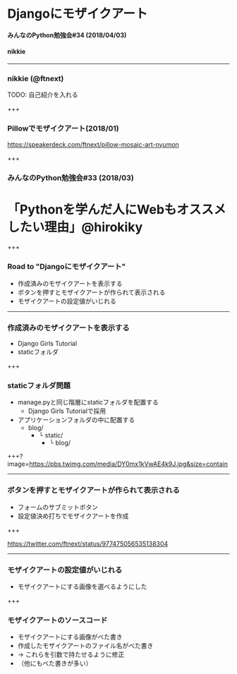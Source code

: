 # Djangoにモザイクアート
#### みんなのPython勉強会#34 (2018/04/03)
#### nikkie

---

### nikkie (@ftnext)

TODO: 自己紹介を入れる

+++

### Pillowでモザイクアート(2018/01)

https://speakerdeck.com/ftnext/pillow-mosaic-art-nyumon

+++

### みんなのPython勉強会#33 (2018/03)

# 「Pythonを学んだ人にWebもオススメしたい理由」@hirokiky

+++

### Road to "Djangoにモザイクアート"

- 作成済みのモザイクアートを表示する
- ボタンを押すとモザイクアートが作られて表示される
- モザイクアートの設定値がいじれる

---

### 作成済みのモザイクアートを表示する

- Django Girls Tutorial
- staticフォルダ

+++

### staticフォルダ問題

- manage.pyと同じ階層にstaticフォルダを配置する
  - Django Girls Tutorialで採用
- アプリケーションフォルダの中に配置する
  - blog/
    - └ static/
        - └ blog/

+++?image=https://pbs.twimg.com/media/DY0mx1kVwAE4k9J.jpg&size=contain

---

### ボタンを押すとモザイクアートが作られて表示される

- フォームのサブミットボタン
- 設定値決め打ちでモザイクアートを作成

+++

https://twitter.com/ftnext/status/977475056535138304

---

### モザイクアートの設定値がいじれる

- モザイクアートにする画像を選べるようにした

+++

### モザイクアートのソースコード

- モザイクアートにする画像がべた書き
- 作成したモザイクアートのファイル名がべた書き
- → これらを引数で持たせるように修正
- （他にもべた書きが多い）
